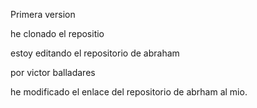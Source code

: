 
Primera version

he clonado el repositio

estoy editando el repositorio de abraham

por victor balladares

he modificado el enlace del repositorio de abrham al mio.
